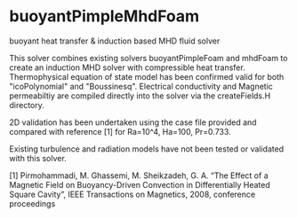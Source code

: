 # buoyantPimpleMhdFoam
buoyant heat transfer &amp; induction based MHD fluid solver

This solver combines existing solvers buoyantPimpleFoam and mhdFoam to create an induction MHD solver with compressible heat transfer. 
Thermophysical equation of state model has been confirmed valid for both "icoPolynomial" and "Boussinesq". 
Electrical conductivity and Magnetic permeabiltiy are compiled directly into the solver via the createFields.H directory.

2D validation has been undertaken using the case file provided and compared with reference [1] for Ra=10^4, Ha=100, Pr=0.733.

Existing turbulence and radiation models have not been tested or validated with this solver.



[1] Pirmohammadi, M. Ghassemi, M. Sheikzadeh, G. A. “The Effect of a Magnetic Field on Buoyancy-Driven Convection in Differentially Heated Square Cavity”, IEEE Transactions on Magnetics, 2008, conference proceedings
